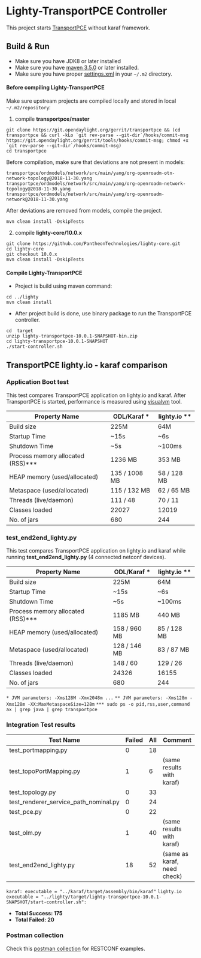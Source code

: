 # Lighty-TransportPCE Controller

This project starts [TransportPCE](https://git.opendaylight.org/gerrit/#/admin/projects/transportpce) without karaf framework.

## Build & Run
* Make sure you have JDK8 or later installed
* Make sure you have [maven 3.5.0](https://maven.apache.org/download.cgi) or later installed.
* Make sure you have proper [settings.xml](https://github.com/opendaylight/odlparent/blob/master/settings.xml)  in your ``~/.m2`` directory.

#### Before compiling Lighty-TransportPCE
Make sure upstream projects are compiled locally and stored in local ``~/.m2/repository``:
1. compile __transportpce/master__
```
git clone https://git.opendaylight.org/gerrit/transportpce && (cd transportpce && curl -kLo `git rev-parse --git-dir`/hooks/commit-msg https://git.opendaylight.org/gerrit/tools/hooks/commit-msg; chmod +x `git rev-parse --git-dir`/hooks/commit-msg)
cd transportpce
```
Before compilation, make sure that deviations are not present in models:
```
transportpce/ordmodels/network/src/main/yang/org-openroadm-otn-network-topology@2018-11-30.yang
transportpce/ordmodels/network/src/main/yang/org-openroadm-network-topology@2018-11-30.yang
transportpce/ordmodels/network/src/main/yang/org-openroadm-network@2018-11-30.yang
```
After deviations are removed from models, compile the project.
```
mvn clean install -DskipTests
```
2. compile __lighty-core/10.0.x__
```
git clone https://github.com/PantheonTechnologies/lighty-core.git
cd lighty-core
git checkout 10.0.x
mvn clean install -DskipTests
```
#### Compile Lighty-TransportPCE
* Project is build using maven command:
```
cd ../lighty
mvn clean install
```
* After project build is done, use binary package to run the TransportPCE controller.
```
cd  target
unzip lighty-transportpce-10.0.1-SNAPSHOT-bin.zip
cd lighty-transportpce-10.0.1-SNAPSHOT
./start-controller.sh
```

## TransportPCE lighty.io - karaf comparison

### Application Boot test
This test compares TransportPCE application on lighty.io and karaf.
After TransportPCE is started, performance is measured using [visualvm](https://visualvm.github.io/) tool.

| Property Name                     | ODL/Karaf *    | lighty.io ** |
|-----------------------------------|----------------|--------------|
| Build size                        | 225M           | 64M          |
| Startup Time                      | ~15s           | ~6s          |
| Shutdown Time                     | ~5s            | ~100ms       |
| Process memory allocated (RSS)*** | 1236 MB        | 353 MB       |
| HEAP memory (used/allocated)      | 135 / 1008 MB  | 58 / 128 MB  |
| Metaspace (used/allocated)        | 115 / 132 MB   | 62 /  65 MB  |
| Threads (live/daemon)             | 111 / 48       | 70 /  11     |
| Classes loaded                    | 22027          | 12019        |
| No. of jars                       | 680            | 244          |

### test_end2end_lighty.py
This test compares TransportPCE application on lighty.io and karaf while running __test_end2end_lighty.py__ (4 connected netconf devices).

| Property Name                     | ODL/Karaf *    | lighty.io ** |
|-----------------------------------|----------------|--------------|
| Build size                        | 225M           | 64M          |
| Startup Time                      | ~15s           | ~6s          |
| Shutdown Time                     | ~5s            | ~100ms       |
| Process memory allocated (RSS)*** | 1185 MB        | 440 MB       |
| HEAP memory (used/allocated)      | 158 / 960 MB   | 85 / 128 MB  |
| Metaspace (used/allocated)        | 128 / 146 MB   | 83 /  87 MB  |
| Threads (live/daemon)             | 148 / 60       | 129 / 26     |
| Classes loaded                    | 24326          | 16155        |
| No. of jars                       | 680            | 244          |

`* JVM parameters: -Xms128M -Xmx2048m ...`
`** JVM parameters: -Xms128m -Xmx128m -XX:MaxMetaspaceSize=128m`
`*** sudo ps -o pid,rss,user,command ax | grep java | grep transportpce`

### Integration Test results
| Test Name                             | Failed | All | Comment                    |
|---------------------------------------|--------|-----|----------------------------|
| test_portmapping.py                   | 0      |  18 |                            |
| test_topoPortMapping.py               | 1      |   6 | (same results with karaf)  |
| test_topology.py                      | 0      |  33 |                            |
| test_renderer_service_path_nominal.py | 0      |  24 |                            |
| test_pce.py                           | 0      |  22 |                            |
| test_olm.py                           | 1      |  40 | (same results with karaf)  |
| test_end2end_lighty.py                | 18     |  52 | (same as karaf, need check)|

`karaf: executable = "../karaf/target/assembly/bin/karaf"`
`lighty.io executable = "../lighty/target/lighty-transportpce-10.0.1-SNAPSHOT/start-controller.sh": `

* __Total Success: 175__
* __Total Failed: 20__

### Postman collection
Check this [postman collection](docs/TransportPCE.postman_collection.json) for RESTCONF examples.
